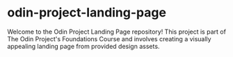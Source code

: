 # odin-project-landing-page
Welcome to the Odin Project Landing Page repository! This project is part of The Odin Project's Foundations Course and involves creating a visually appealing landing page from provided design assets.
